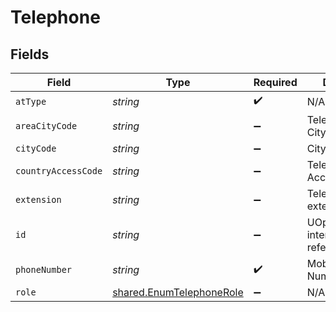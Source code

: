 # Telephone


## Fields

| Field                                                                       | Type                                                                        | Required                                                                    | Description                                                                 | Example                                                                     |
| --------------------------------------------------------------------------- | --------------------------------------------------------------------------- | --------------------------------------------------------------------------- | --------------------------------------------------------------------------- | --------------------------------------------------------------------------- |
| `atType`                                                                    | *string*                                                                    | :heavy_check_mark:                                                          | N/A                                                                         | Telephone                                                                   |
| `areaCityCode`                                                              | *string*                                                                    | :heavy_minus_sign:                                                          | Telephone Area CityCode                                                     | 972                                                                         |
| `cityCode`                                                                  | *string*                                                                    | :heavy_minus_sign:                                                          | City Code                                                                   | DEN                                                                         |
| `countryAccessCode`                                                         | *string*                                                                    | :heavy_minus_sign:                                                          | TelephoneCountry AccessCode                                                 | 1                                                                           |
| `extension`                                                                 | *string*                                                                    | :heavy_minus_sign:                                                          | Telephone extension number                                                  | 234                                                                         |
| `id`                                                                        | *string*                                                                    | :heavy_minus_sign:                                                          | UOptional internally referenced id                                          | 3                                                                           |
| `phoneNumber`                                                               | *string*                                                                    | :heavy_check_mark:                                                          | Mobile/Telephone Number                                                     | 972-000-787                                                                 |
| `role`                                                                      | [shared.EnumTelephoneRole](../../../sdk/models/shared/enumtelephonerole.md) | :heavy_minus_sign:                                                          | N/A                                                                         | Mobile                                                                      |